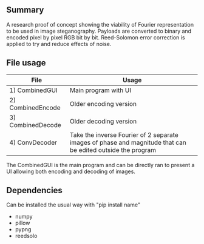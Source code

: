 ## Summary
A research proof of concept showing the viability of Fourier representation to be used in image steganography. Payloads are converted to binary and encoded pixel by pixel RGB bit by bit. Reed-Solomon error correction is applied to try and reduce effects of noise.


## File usage
| File | Usage |
|--|--|
| 1) CombinedGUI | Main program with UI |
| 2) CombinedEncode | Older encoding version |
| 3) CombinedDecode | Older decoding version  |
| 4) ConvDecoder| Take the inverse Fourier of 2 separate images of phase and magnitude that can be edited outside the program  |

The CombinedGUI is the main program and can be directly ran to present a UI allowing both encoding and decoding of images.

## Dependencies
Can be installed the usual way with "pip install name"
 - numpy
 - pillow
 - pypng
 - reedsolo
